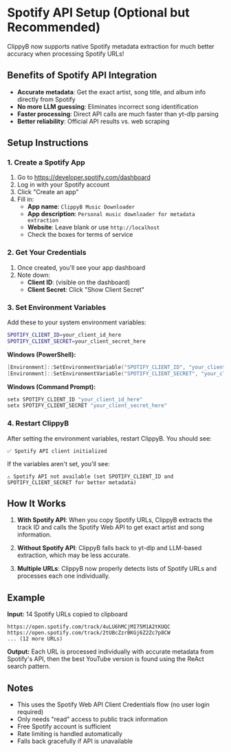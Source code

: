 # Spotify API Setup (Optional but Recommended)

ClippyB now supports native Spotify metadata extraction for much better accuracy when processing Spotify URLs!

## Benefits of Spotify API Integration

- **Accurate metadata**: Get the exact artist, song title, and album info directly from Spotify
- **No more LLM guessing**: Eliminates incorrect song identification 
- **Faster processing**: Direct API calls are much faster than yt-dlp parsing
- **Better reliability**: Official API results vs. web scraping

## Setup Instructions

### 1. Create a Spotify App

1. Go to https://developer.spotify.com/dashboard
2. Log in with your Spotify account
3. Click "Create an app"
4. Fill in:
   - **App name**: `ClippyB Music Downloader`
   - **App description**: `Personal music downloader for metadata extraction`
   - **Website**: Leave blank or use `http://localhost`
   - Check the boxes for terms of service

### 2. Get Your Credentials

1. Once created, you'll see your app dashboard
2. Note down:
   - **Client ID**: (visible on the dashboard)
   - **Client Secret**: Click "Show Client Secret"

### 3. Set Environment Variables

Add these to your system environment variables:

```bash
SPOTIFY_CLIENT_ID=your_client_id_here
SPOTIFY_CLIENT_SECRET=your_client_secret_here
```

**Windows (PowerShell):**
```powershell
[Environment]::SetEnvironmentVariable("SPOTIFY_CLIENT_ID", "your_client_id_here", "User")
[Environment]::SetEnvironmentVariable("SPOTIFY_CLIENT_SECRET", "your_client_secret_here", "User")
```

**Windows (Command Prompt):**
```cmd
setx SPOTIFY_CLIENT_ID "your_client_id_here"
setx SPOTIFY_CLIENT_SECRET "your_client_secret_here"
```

### 4. Restart ClippyB

After setting the environment variables, restart ClippyB. You should see:
```
✅ Spotify API client initialized
```

If the variables aren't set, you'll see:
```
⚠️ Spotify API not available (set SPOTIFY_CLIENT_ID and SPOTIFY_CLIENT_SECRET for better metadata)
```

## How It Works

1. **With Spotify API**: When you copy Spotify URLs, ClippyB extracts the track ID and calls the Spotify Web API to get exact artist and song information.

2. **Without Spotify API**: ClippyB falls back to yt-dlp and LLM-based extraction, which may be less accurate.

3. **Multiple URLs**: ClippyB now properly detects lists of Spotify URLs and processes each one individually.

## Example

**Input:** 14 Spotify URLs copied to clipboard
```
https://open.spotify.com/track/4uLU6hMCjMI75M1A2tKUQC
https://open.spotify.com/track/2tUBcZzrBKGj6Z2Zc7p8CW
... (12 more URLs)
```

**Output:** Each URL is processed individually with accurate metadata from Spotify's API, then the best YouTube version is found using the ReAct search pattern.

## Notes

- This uses the Spotify Web API Client Credentials flow (no user login required)
- Only needs "read" access to public track information
- Free Spotify account is sufficient
- Rate limiting is handled automatically
- Falls back gracefully if API is unavailable
